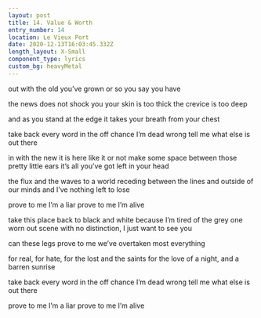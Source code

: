 ```yaml
---
layout: post
title: 14. Value & Worth
entry_number: 14
location: Le Vieux Port
date: 2020-12-13T16:03:45.332Z
length_layout: X-Small
component_type: lyrics
custom_bg: heavyMetal
---
```

out with the old 
you’ve grown 
or so you say you have
 
the news does not shock you 
your skin is too thick 
the crevice is too deep


and as you stand at the edge 
it takes your breath from your chest 



take back every word 
in the off chance I’m dead wrong 
tell me what else is out there
 
in with the new it is here 
like it or not 
make some space between 
those pretty little ears 
it’s all you’ve got left in your head



the flux and the waves to a world receding 
between the lines and outside of our minds 
and I’ve nothing left to lose 



prove to me I’m a liar 
prove to me I’m alive 



take this place back to black and white 
because I’m tired of the grey 
one worn out scene with no distinction,
I just want to see you
 
can these legs prove to me 
we’ve overtaken most everything
 
for real, for hate, 
for the lost and the saints 
for the love of a night, 
and a barren sunrise
 
take back every word 
in the off chance I’m dead wrong 
tell me what else is out there
 
prove to me I’m a liar 
prove to me I’m alive 
